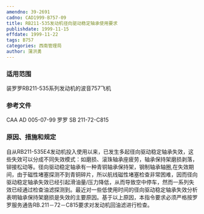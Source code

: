 ```yaml
---
amendno: 39-2691
cadno: CAD1999-B757-09
title: RB211-535发动机径向驱动稳定轴承使用要求
publishdate: 1999-11-15
effdate: 1999-11-22
tags: B757
categories: 西南管理局
author: 蒲洪勇
---
```


### 适用范围 
装罗罗RB211-535系列发动机的波音757飞机

<!--more-->
### 参考文件
CAA AD 005-07-99 
罗罗 SB 211-72-C815

### 原因、措施和规定 
自从RB211-535E4发动机投入使用以来，已发生多起径向驱动稳定轴承失效，这些失效可以分成不同失效模式：如磨损、滚珠轴承座疲劳，轴承保持架磨损剥落，铆接松动等。径向驱动稳定轴承有一种青铜轴承保持架，钢制轴承轴圈,在失效期间，由于磁性堵塞探测不到青铜碎片，所以航线磁性堵塞检查非常困难，因而径向驱动稳定轴承失效已经引起滑油量/压力降低，从而导致空中停车，然而一系列失效已经通过检查油滤探测到。最近对一些低使用时间的径向驱动稳定轴承失效分析表明轴承保持架磨损是失效的主要原因。基于以上原因，本指令要求必须严格按罗罗服务通告RB.211－72－C815要求对发动机回油滤进行检查。
